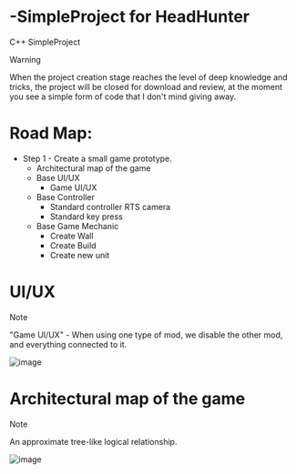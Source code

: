 # -SimpleProject for HeadHunter
С++ SimpleProject

> [!WARNING]
> When the project creation stage reaches the level of deep knowledge and tricks, the project will be closed for download and review, at the moment you see a simple form of code that I don't mind giving away.

# Road Map: 
+ Step 1 - Create a small game prototype.
   - Architectural map of the game
   - Base UI/UX
     - Game UI/UX
   - Base Controller
     - Standard controller RTS camera
     - Standard key press
   - Base Game Mechanic
     - Create Wall
     - Create Build
     - Create new unit
  


# UI/UX

> [!NOTE]
> "Game UI/UX" - When using one type of mod, we disable the other mod, and everything connected to it.

![image](https://github.com/Valera94/-SimpleProject/assets/91465697/3166136d-3de6-4fbf-9577-aedb308873bc)

# Architectural map of the game

> [!NOTE]
> An approximate tree-like logical relationship.

![image](https://github.com/Valera94/-SimpleProject/assets/91465697/47010162-cb75-4dae-92ad-ddd0b60035b8)






